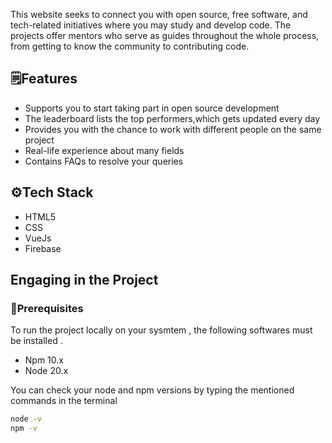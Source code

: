 This website seeks to connect you with open source, free software, and tech-related initiatives where you may study and develop code. The projects offer mentors who serve as guides throughout the whole process, from getting to know the community to contributing code. 

## 🗒️Features
- Supports you to start taking part in open source development
- The leaderboard lists the top performers,which gets updated every day 
- Provides you with the chance to work with different people on the same project
- Real-life experience about many fields 
- Contains FAQs to resolve your queries

## ⚙️Tech Stack
- HTML5 
- CSS
- VueJs
- Firebase

## Engaging in the Project
### 🔶Prerequisites 
To run the project locally on your sysmtem , the following softwares must be installed .
- Npm 10.x
- Node 20.x 

You can check your node and npm versions by typing the mentioned commands in the terminal

```bash
node -v
npm -v
```
